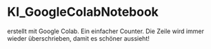 # KI_GoogleColabNotebook
erstellt mit Google Colab.
Ein einfacher Counter. Die Zeile wird immer wieder überschrieben, damit es schöner aussieht!

